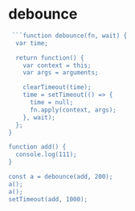 # debounce

```js
 ```function debounce(fn, wait) {
  var time;

  return function() {
    var context = this;
    var args = arguments;

    clearTimeout(time);
    time = setTimeout(() => {
      time = null;
      fn.apply(context, args);
    }, wait);
  };
}

function add() {
  console.log(111);
}

const a = debounce(add, 200);
a();
a();
setTimeout(add, 1000);
